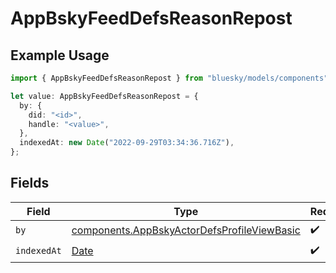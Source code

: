 # AppBskyFeedDefsReasonRepost

## Example Usage

```typescript
import { AppBskyFeedDefsReasonRepost } from "bluesky/models/components";

let value: AppBskyFeedDefsReasonRepost = {
  by: {
    did: "<id>",
    handle: "<value>",
  },
  indexedAt: new Date("2022-09-29T03:34:36.716Z"),
};
```

## Fields

| Field                                                                                                      | Type                                                                                                       | Required                                                                                                   | Description                                                                                                |
| ---------------------------------------------------------------------------------------------------------- | ---------------------------------------------------------------------------------------------------------- | ---------------------------------------------------------------------------------------------------------- | ---------------------------------------------------------------------------------------------------------- |
| `by`                                                                                                       | [components.AppBskyActorDefsProfileViewBasic](../../models/components/appbskyactordefsprofileviewbasic.md) | :heavy_check_mark:                                                                                         | N/A                                                                                                        |
| `indexedAt`                                                                                                | [Date](https://developer.mozilla.org/en-US/docs/Web/JavaScript/Reference/Global_Objects/Date)              | :heavy_check_mark:                                                                                         | N/A                                                                                                        |